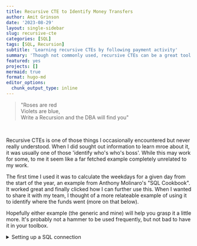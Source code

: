 ```yaml
---
title: Recursive CTE to Identify Money Transfers
author: Amit Grinson
date: '2023-08-29'
layout: single-sidebar
slug: recursive-cte
categories: [SQL]
tags: [SQL, Recursion]
subtitle: 'Learning recursive CTEs by following payment activity'
summary: 'Though not commonly used, recursive CTEs can be a great tool to work with hierarchal data. In this post we learn to use them to identify where money was moved to by following the transfer activity'
featured: yes
projects: []
mermaid: true
format: hugo-md
editor_options: 
  chunk_output_type: inline
---
```




> "Roses are red  
> Violets are blue,  
> Write a Recursion
> and the DBA will find you"

<br>

Recursive CTEs is one of those things I occasionally encountered but never really understood. When I did sought out information to learn mroe about it, it was usually one of those 'identify who's who's boss'. While this may work for some, to me it seem like a far fetched example completely unrelated to my work.

The first time I used it was to calculate the weekdays for a given day from the start of the year, an example from Anthony Molinaro's "SQL Cookbook". It worked great and finally clicked how I can further use this. When I wanted to share it with my team, I thought of a more relateable example of using it to identify where the funds went (more on that below).

Hopefully either example (the generic and mine) will help you grasp it a little more. It's probably not a hammer to be used frequently, but not bad to have it in your toolbox.

<details>
<summary>
Setting up a SQL connection
</summary>

I write my blog using the [Rstudio IDE](https://posit.co/) and although this post will focus on SQL, we need to set up a local SQL connection. We're basically connecting to our local RDBMS, here MSSQL, and to a database I setup earlier.

``` r
library(odbc)
library(DBI)

sqlconn <- dbConnect(odbc(),
                      Driver = "SQL Server",
                      Server = "localhost\\SQLEXPRESS",
                      Database = "recursion")
```

We also need to load the data for this post to the database. It's only needed once and we can do it in R as follows:

``` r
dat <- read.csv('content/blog/recursive-cte/payments.csv', colClasses = c('numeric', 'character', 'character', 'numeric', 'Date'))

dbWriteTable(conn = sqlconn, 'payments', dat, field.types = c(payment_id = 'INT', payer = 'VARCHAR(10)', 
                                                  receiver = 'VARCHAR(10)', amount = 'INT',
                                                  payment_date = 'DATE'), overwrite = TRUE)
```

**Aside:** Moving forward we'll be using SQL code only. instead of having to write SQL code through some R function we can use the SQL engine directly in the code chunks. Just add the connection you created to the chunk header as such:

``` r
cat("```{sql connection='sqlconn', echo = TRUE}```", '```', sep = '\n')
```

`{sql connection='sqlconn', echo = TRUE}`



    </details>

    ## Basic Recursive Example

    Well, before we talk about a recursive CTE let's briefly discuss a recursion in general. A recursion, as Wikipedia notes, is defined in terms of itself or of its type. In other words, I like to think of it as something that calls itself.

    In SQL (here MSSQL), **a recursion comes into play with a Common table expression (aka CTE), where we call the table we're currently evaluating.** 

    For example, to count until 10 (1000, ...) in SQL, we can run the following:



    ::: {.cell connection='sqlconn'}

    ```{.sql .cell-code}
    WITH RecursiveCTE as (
      SELECT 1 as N
      UNION ALL
      SELECT N + 1 as N
      FROM RecursiveCTE
      WHERE N < 10
    )

    SELECT * FROM RecursiveCTE

<div class="knitsql-table">

| N   |
|:----|
| 1   |
| 2   |
| 3   |
| 4   |
| 5   |
| 6   |
| 7   |
| 8   |
| 9   |
| 10  |

Displaying records 1 - 10

</div>

:::

### Block Breakdown

Let's break that query up and understand how it works:

1.  The first part `SELECT 1 as N` is basically the Anchor. You must have one as it sets the ground for the recursion to follow, building up on that.

2.  The second piece is a `UNION ALL` which is required in a recursive CTE. It basically makes sure all rows are returned, 'stacking them on top of one another.

3.  The third part is, in a sense, the recursion itself. When calling the CTE were creating we're bring the value we selected previously before the union --- `1`. We select the value and add a 1 to it, returning for the second iteration the values 1, 2 (unioned). This repeats for the third, fourth... until we reach a threshold we set, `WHERE N < 10`, and our query breaks out.

A threshold is important to break out, especially if the complexity of the problem *might* increase substantially in each iteration as we'll see shortly. Besides the exit option in the `WHERE` clause, the default recursion will go to a max of 100 iterations.

------------------------------------------------------------------------

Unlimited Iterations and Errors

Running the above query for more iterations on the default max (of 100) will throw an error:

XXXXXXX Error XXXXXXX

If you want your recursion to go more than 100 iterations, just set the maxrecursion option to what you need, for example:

``` sql
WITH RecursiveCTE AS (
 ...
)

SELECT * FROM RecursiveCTE
OPTION(MAXRECURSION 200)
```

``` sql
WITH RecursiveCTE as (
  SELECT 1 as N
  UNION ALL
  SELECT N + 1 as N
  FROM RecursiveCTE
  WHERE N < 1000
)

SELECT * FROM RecursiveCTE
```

| N   |
|:----|
| 1   |
| 2   |
| 3   |
| 4   |
| 5   |
| 6   |
| 7   |
| 8   |
| 9   |
| 10  |

Displaying records 1 - 10

I'd think carefully before running an unlimited recursion. But if you do, set the `MAXRECURSION` to 0 and hope your breaking option in the WHERE caluse will help.

------------------------------------------------------------------------

## Following the Money

Let's move on to a more practical example, or at least more practical for me. Payoneer is a payments platform and as a result we analyze large quantities of payments. A scenario that might occur is wanting to track the flow of money sent from one user to another, from that user to another and so on down the chain. \*\*Given

User A receives the funds from somewhere and transfers it down the chain. Eventually, it ends up with user D and F (for simplicity we'll use a one-directional relationship). Starting with A, I'd like to identify the final users of the chain.

**Why does a recursion help here?** Well, usually actions like these - a payment of sort - are recorded in a tabular normalized way --- Each row contains the information about one payment. That makes it a little more complex and instead of multiple endless joins, let's solve it with a recursive CTE:

<div class="mermaid">

title\[<u>My Title</u>\]
graph LR;
title Flow of funds between users
A(User A)--1--\>B(User B);
B(User B)--2--\>C(User C);
C(User C)--3--\>D(User D);
C(User C)--3--\>E(User E);
E(User E)--4--\>F(User F);
D(User D)--4--\>G(User G);
G(User G)--5--\>H(User H);
F(User F)--5--\>H(User H);
caption Given a user, we'd like to know where the funds ended up

</div>

<script async src="https://unpkg.com/mermaid@8.2.3/dist/mermaid.min.js"></script>

test

-   our example
